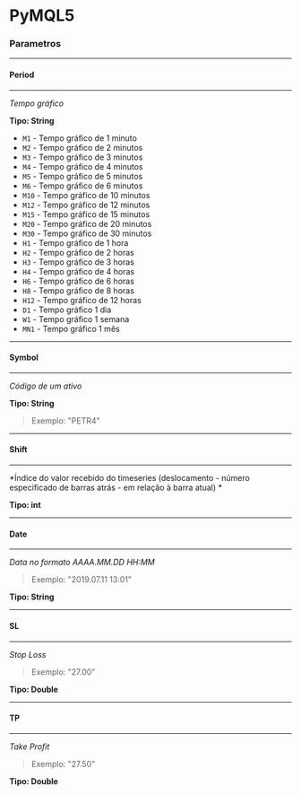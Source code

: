 # PyMQL5

### Parametros


------------
#### Period
------------
*Tempo gráfico*

**Tipo: String**

- `M1`  - Tempo gráfico de 1 minuto
- `M2`  - Tempo gráfico de 2 minutos
- `M3`  - Tempo gráfico de 3 minutos
- `M4`  - Tempo gráfico de 4 minutos
- `M5`  - Tempo gráfico de 5 minutos
- `M6`  - Tempo gráfico de 6 minutos
- `M10`  - Tempo gráfico de 10 minutos
- `M12`  - Tempo gráfico de 12 minutos
- `M15`  - Tempo gráfico de 15 minutos
- `M20`  - Tempo gráfico de 20 minutos
- `M30`  - Tempo gráfico de 30 minutos
- `H1`  - Tempo gráfico de 1 hora
- `H2`  - Tempo gráfico de 2 horas
- `H3`  - Tempo gráfico de 3 horas
- `H4`  - Tempo gráfico de 4 horas
- `H6`  - Tempo gráfico de 6 horas
- `H8`  - Tempo gráfico de 8 horas
- `H12`  - Tempo gráfico de 12 horas
- `D1`  - Tempo gráfico 1 dia
- `W1`  - Tempo gráfico 1 semana
- `MN1`  - Tempo gráfico 1 mês

------------
#### Symbol
------------
*Código de um ativo*

**Tipo: String**

> Exemplo: "PETR4"

------------
#### Shift
------------
*Índice do valor recebido do timeseries (deslocamento - número especificado de barras atrás - em relação à barra atual) *

**Tipo: int**

------------
#### Date
------------
*Data no formato AAAA.MM.DD HH:MM*

> Exemplo: "2019.07.11 13:01"

**Tipo: String**


------------
#### SL
------------
*Stop Loss*

> Exemplo: "27.00"

**Tipo: Double**


------------
#### TP
------------
*Take Profit*

> Exemplo: "27.50"

**Tipo: Double**